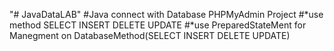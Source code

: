 "# JavaDataLAB" 
#Java connect with Database PHPMyAdmin Project
#*use method SELECT INSERT DELETE UPDATE
#*use PreparedStateMent for Manegment on DatabaseMethod(SELECT INSERT DELETE UPDATE)


